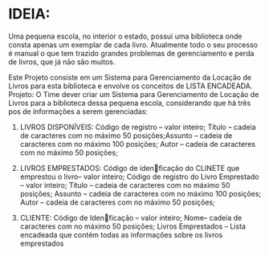 # IDEIA:
Uma pequena escola, no interior o estado, possui uma biblioteca onde consta apenas um exemplar de
cada livro.
Atualmente todo o seu processo é manual o que tem trazido grandes problemas de gerenciamento e perda
de livros, que já não são muitos.

Este Projeto consiste em um Sistema para Gerenciamento da Locação de Livros para esta biblioteca e
envolve os conceitos de LISTA ENCADEADA.
Projeto:
O Time dever criar um Sistema para Gerenciamento de Locação de Livros para a biblioteca dessa pequena
escola, considerando que há três pos de informações a serem gerenciadas:

1. LIVROS DISPONÍVEIS:
   Código de registro – valor inteiro;
   Título – cadeia de caracteres com no máximo 50 posições;Assunto – cadeia de caracteres com no máximo 100 posições;
   Autor – cadeia de caracteres com no máximo 50 posições;
   
3. LIVROS EMPRESTADOS:
   Código de idenficação do CLINETE que emprestou o livro– valor inteiro;
   Código de registro do Livro Emprestado – valor inteiro;
   Título – cadeia de caracteres com no máximo 50 posições;
   Assunto – cadeia de caracteres com no máximo 100 posições;
   Autor – cadeia de caracteres com no máximo 50 posições;
   
5. CLIENTE:
   Código de Idenficação – valor inteiro;
   Nome– cadeia de caracteres com no máximo 50 posições;
   Livros Emprestados – Lista encadeada que contém todas as informações sobre os livros
   emprestados
